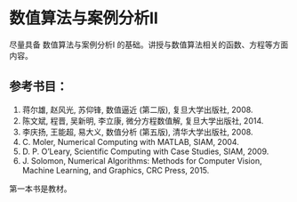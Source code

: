 # 数值算法与案例分析II

尽量具备 数值算法与案例分析I 的基础。讲授与数值算法相关的函数、方程等方面内容。

## 参考书目：
1. 蒋尔雄, 赵风光, 苏仰锋, 数值逼近 (第二版), 复旦大学出版社, 2008.
2. 陈文斌, 程晋, 吴新明, 李立康, 微分方程数值解, 复旦大学出版社, 2014.
3. 李庆扬, 王能超, 易大义, 数值分析 (第五版), 清华大学出版社, 2008.
4. C. Moler, Numerical Computing with MATLAB, SIAM, 2004.
5. D. P. O’Leary, Scientific Computing with Case Studies, SIAM, 2009.
6. J. Solomon, Numerical Algorithms: Methods for Computer Vision, Machine Learning, and Graphics, CRC Press, 2015.

第一本书是教材。

